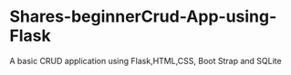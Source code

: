 # Shares-beginnerCrud-App-using-Flask
A basic  CRUD application using Flask,HTML,CSS, Boot Strap and SQLite
